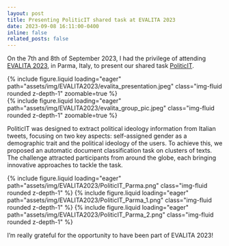 ```yaml
---
layout: post
title: Presenting PoliticIT shared task at EVALITA 2023
date: 2023-09-08 16:11:00-0400
inline: false
related_posts: false
---
```


On the 7th and 8th of September 2023, I had the privilege of attending [EVALITA 2023](https://www.evalita.it/campaigns/evalita-2023/), in Parma, Italy, to present our shared task [PoliticIT](https://codalab.lisn.upsaclay.fr/competitions/8507).

<div class="row mt-3">
    <div class="col-sm mt-3 mt-md-0">
        {% include figure.liquid loading="eager" path="assets/img/EVALITA2023/evalita_presentation.jpeg" class="img-fluid rounded z-depth-1" zoomable=true %}
    </div>
    <div class="col-sm mt-3 mt-md-0">
        {% include figure.liquid loading="eager" path="assets/img/EVALITA2023/evalita_group_pic.jpeg" class="img-fluid rounded z-depth-1" zoomable=true %}
    </div>
</div>

PoliticIT was designed to extract political ideology information from Italian tweets, focusing on two key aspects: self-assigned gender as a demographic trait and the political ideology of the users. To achieve this, we proposed an automatic document classification task on clusters of texts. The challenge attracted participants from around the globe, each bringing innovative approaches to tackle the task.

<swiper-container keyboard="true" navigation="true" pagination="true" pagination-clickable="true" pagination-dynamic-bullets="true" rewind="true">
  <swiper-slide>{% include figure.liquid loading="eager" path="assets/img/EVALITA2023/PoliticIT_Parma.png" class="img-fluid rounded z-depth-1" %}</swiper-slide>
  <swiper-slide>{% include figure.liquid loading="eager" path="assets/img/EVALITA2023/PoliticIT_Parma_1.png" class="img-fluid rounded z-depth-1" %}</swiper-slide>
  <swiper-slide>{% include figure.liquid loading="eager" path="assets/img/EVALITA2023/PoliticIT_Parma_2.png" class="img-fluid rounded z-depth-1" %}</swiper-slide>
</swiper-container>

I’m really grateful for the opportunity to have been part of EVALITA 2023!
